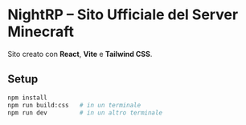 # NightRP – Sito Ufficiale del Server Minecraft

Sito creato con **React**, **Vite** e **Tailwind CSS**.

## Setup

```bash
npm install
npm run build:css   # in un terminale
npm run dev         # in un altro terminale
